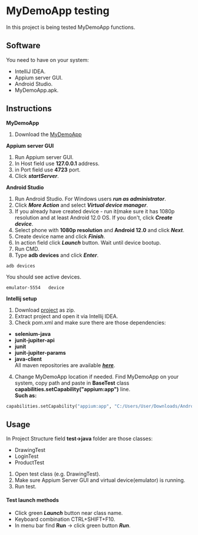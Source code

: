 # MyDemoApp testing

In this project is being tested MyDemoApp functions.

## Software

You need to have on your system:   
- IntelliJ IDEA.
- Appium server GUI.
- Android Studio.
- MyDemoApp.apk.

## Instructions
**MyDemoApp**
1. Download the [MyDemoApp](https://drive.google.com/file/d/1Qngi9VwrClzry8CVPP1RxBPnuU9lpfxw/view?usp=drive_link)

**Appium server GUI**
1. Run Appium server GUI.
2. In Host field use **127.0.0.1** address.
3. in Port field use **4723** port.
4. Click ***startServer***.

**Android Studio**
1. Run Android Studio. For Windows users ***run as administrator***.
2. Click ***More Action*** and select ***Virtual device manager***.
3. If you already have created device - run it(make sure it has 1080p resolution and at least Android 12.0 OS. If you don't, click ***Create device***.
4. Select phone with **1080p resolution** and **Android 12.0** and click ***Next***.
5. Create device name and click ***Finish***.
6. In action field click ***Launch*** button. Wait until device bootup.
7. Run CMD.
8. Type **adb devices** and click ***Enter***.
```
adb devices
```
You should see active devices.
```
emulator-5554   device
```
**Intellij setup**
1. Download [project](https://github.com/Staniulionis/Demo) as zip.
2. Extract project and open it via Intellij IDEA.
3. Check pom.xml and make sure there are those dependencies: 
- **selenium-java**
- **junit-jupiter-api**
- **junit**
- **junit-jupiter-params**
- **java-client**   
All maven repositories are available ***[here](https://mvnrepository.com/)***.
4. Change MyDemoApp location if needed. Find MyDemoApp on your system, copy path and paste in **BaseTest** class **capabilities.setCapability("appium:app")** line.     
  **Such as:**
  ```python
  capabilities.setCapability("appium:app", "C:/Users/User/Downloads/Android-MyDemoAppRN.1.3.0.build-244.apk");
  ```
## Usage
In Project Structure field **test->java** folder are those classes:
- DrawingTest
- LoginTest
- ProductTest

1. Open test class (e.g. DrawingTest).
2. Make sure Appium Server GUI and virtual device(emulator) is running.
3. Run test.

#### Test launch methods
- Click green ***Launch*** button near class name.
- Keyboard combination CTRL+SHIFT+F10.
- In menu bar find **Run** -> click green button ***Run***.
